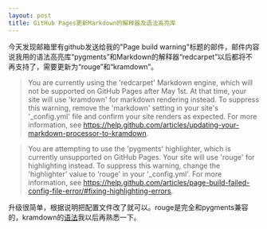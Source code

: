 ```yaml
---
layout: post
title: GitHub Pages更新Markdown的解释器及语法高亮库
---
```

今天发现邮箱里有github发送给我的"Page build warning"标题的邮件，邮件内容说我用的语法高亮库“pygments”和Markdown的解释器“redcarpet”以后都将不再支持了，需要更新为“rouge”和“kramdown”。

>You are currently using the 'redcarpet' Markdown engine, which will not be supported on GitHub Pages after May 1st. At that time, your site will use 'kramdown' for markdown rendering instead. To suppress this warning, remove the 'markdown' setting in your site's '_config.yml' file and confirm your site renders as expected. For more information, see https://help.github.com/articles/updating-your-markdown-processor-to-kramdown.

>You are attempting to use the 'pygments' highlighter, which is currently unsupported on GitHub Pages. Your site will use 'rouge' for highlighting instead. To suppress this warning, change the 'highlighter' value to 'rouge' in your '_config.yml'. For more information, see https://help.github.com/articles/page-build-failed-config-file-error/#fixing-highlighting-errors.

升级很简单，根据说明把配置文件改了就可以。rouge是完全和pygments兼容的，kramdown的<a href="http://kramdown.gettalong.org/syntax.html" target="_blank">语法</a>我以后再熟悉一下。


